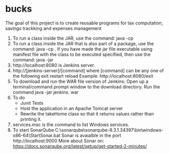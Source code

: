 # bucks
The goal of this project is to create reusable programs for tax computation, savings trackking and expenses management
1. To run a class inside the JAR, use the command: 
	java -cp <JAR Name.jar> <class name>
2. To run a class inside the JAR that is also part of a package, use the command: 
	java -cp <JAR Name.jar> <package name>.<class name>
	If you have made the jar file executable using manifest file with the class to be executed specified, then use the command:
	java -jar <JAR Name.jar>
3. http://localhost:8080 is Jenkins server. 
4. http://[jenkins-server]/[command] where [command] can be any one of the following
    exit
    restart
    reload
    Example: http://localhost:8080/exit	
5. To download and run the WAR file version of Jenkins: Open up a terminal/command prompt window to the download directory. 
	Run the command java -jar jenkins. war 
6. To do
	- Junit Tests
	- Host the application in an Apache Tomcat server
	- Rewrite the takeHome class so that it returns values rather than printing it.
7. services.msc is the command to list Windows services.
8. To start SonarQube C:\sonarqube\sonarqube-8.3.1.34397\bin\windows-x86-64\StartSonar.bat
	Sonar is avaialble in the port http://localhost:9000 
	More about Sonar on: https://docs.sonarqube.org/latest/setup/get-started-2-minutes/
